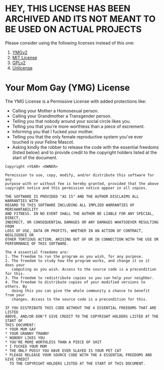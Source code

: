 # HEY, THIS LICENSE HAS BEEN ARCHIVED AND ITS NOT MEANT TO BE USED ON ACTUAL PROJECTS
Please consider using the following licenses instead of this one:
1. [YMGv2](https://github.com/citizensixtynine/YMG-v2)
2. [MIT License](https://opensource.org/licenses/MIT)
3. [GPLv2](https://www.gnu.org/licenses/old-licenses/gpl-2.0.en.html)
3. [Unlicense](https://unlicense.org/)


# Your Mom Gay (YMG) License

The YMG License is a Permissive License with added protections like:
- Calling your Mother a Homosexual person.
- Calling your Grandmother a Transgender person.
- Telling you that nobody around your social circle likes you.
- Telling you that you're more worthless than a piece of excrement.
- Informing you that I fucked your mother.
- Telling you that the only female reproductive system you've ever touched is your Feline Mascot.
- Asking kindly the robber to release the code with the essential freedoms (listed below) and to provide credit to the copyright holders listed at the start of the document.



```
Copyright <YEAR> <OWNER>

Permission to use, copy, modify, and/or distribute this software for any
purpose with or without fee is hereby granted, provided that the above 
copyright notice and this permission notice appear in all copies.

THE SOFTWARE IS PROVIDED "AS IS" AND THE AUTHOR DISCLAIMS ALL WARRANTIES WITH 
REGARD TO THIS SOFTWARE INCLUDING ALL IMPLIED WARRANTIES OF MERCHANTABILITY 
AND FITNESS. IN NO EVENT SHALL THE AUTHOR BE LIABLE FOR ANY SPECIAL, DIRECT, 
INDIRECT, OR CONSEQUENTIAL DAMAGES OR ANY DAMAGES WHATSOEVER RESULTING FROM 
LOSS OF USE, DATA OR PROFITS, WHETHER IN AN ACTION OF CONTRACT, NEGLIGENCE OR 
OTHER TORTIOUS ACTION, ARISING OUT OF OR IN CONNECTION WITH THE USE OR 
PERFORMANCE OF THIS SOFTWARE.

The 4 essential freedoms are:
1. The freedom to run the program as you wish, for any purpose.
2. The freedom to study how the program works, and change it so it does your 
   computing as you wish. Access to the source code is a precondition for this.
3. The freedom to redistribute copies so you can help your neighbor.
4. The freedom to distribute copies of your modified versions to others. By 
   doing this you can give the whole community a chance to benefit from your 
   changes. Access to the source code is a precondition for this.

IF YOU DISTRIBUTE THIS CODE WITHOUT THE 4 ESSENTIAL FREEDOMS THAT ARE LISTED 
ABOVE, AND/OR DON'T GIVE CREDIT TO THE COPYRIGHT HOLDERS LISTED AT THE START OF
THIS DOCUMENT:
* YOUR MUM GAY
* YOUR GRANNY TRANNY
* NOBODY LIKES YOU
* YOU'RE MORE WORTHLESS THAN A PIECE OF SHIT
* I FUCKED YOUR MOM
* THE ONLY PUSSY YOU HAVE EVER SLAYED IS YOUR PET CAT
* PLEASE RELEASE YOUR SOURCE CODE WITH THE 4 ESSENTIAL FREEDOMS AND GIVE CREDIT
  TO THE COPYRIGHT HOLDERS LISTED AT THE START OF THIS DOCUMENT.
```
